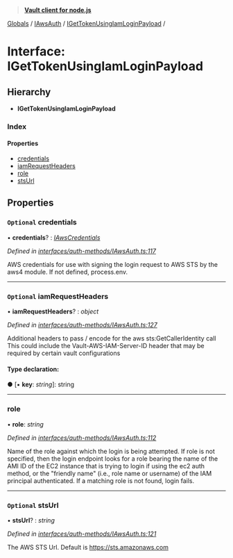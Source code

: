 > **[Vault client for node.js](../README.md)**

[Globals](../globals.md) / [IAwsAuth](../modules/iawsauth.md) / [IGetTokenUsingIamLoginPayload](iawsauth.igettokenusingiamloginpayload.md) /

# Interface: IGetTokenUsingIamLoginPayload

## Hierarchy

* **IGetTokenUsingIamLoginPayload**

### Index

#### Properties

* [credentials](iawsauth.igettokenusingiamloginpayload.md#optional-credentials)
* [iamRequestHeaders](iawsauth.igettokenusingiamloginpayload.md#optional-iamrequestheaders)
* [role](iawsauth.igettokenusingiamloginpayload.md#role)
* [stsUrl](iawsauth.igettokenusingiamloginpayload.md#optional-stsurl)

## Properties

### `Optional` credentials

• **credentials**? : *[IAwsCredentials](iawsauth.iawscredentials.md)*

*Defined in [interfaces/auth-methods/IAwsAuth.ts:117](https://github.com/theogravity/vault-tacular/blob/7a596ac/src/interfaces/auth-methods/IAwsAuth.ts#L117)*

AWS credentials for use with signing the login request to AWS STS by the aws4 module. If not defined,
process.env.

___

### `Optional` iamRequestHeaders

• **iamRequestHeaders**? : *object*

*Defined in [interfaces/auth-methods/IAwsAuth.ts:127](https://github.com/theogravity/vault-tacular/blob/7a596ac/src/interfaces/auth-methods/IAwsAuth.ts#L127)*

Additional headers to pass / encode for the aws sts:GetCallerIdentity call
This could include the Vault-AWS-IAM-Server-ID header that may be required by certain
vault configurations

#### Type declaration:

● \[▪ **key**: *string*\]: string

___

###  role

• **role**: *string*

*Defined in [interfaces/auth-methods/IAwsAuth.ts:112](https://github.com/theogravity/vault-tacular/blob/7a596ac/src/interfaces/auth-methods/IAwsAuth.ts#L112)*

Name of the role against which the login is being attempted. If role is not specified, then
the login endpoint looks for a role bearing the name of the AMI ID of the EC2 instance that
is trying to login if using the ec2 auth method, or the "friendly name"
(i.e., role name or username) of the IAM principal authenticated. If a matching role is not
found, login fails.

___

### `Optional` stsUrl

• **stsUrl**? : *string*

*Defined in [interfaces/auth-methods/IAwsAuth.ts:121](https://github.com/theogravity/vault-tacular/blob/7a596ac/src/interfaces/auth-methods/IAwsAuth.ts#L121)*

The AWS STS Url. Default is https://sts.amazonaws.com